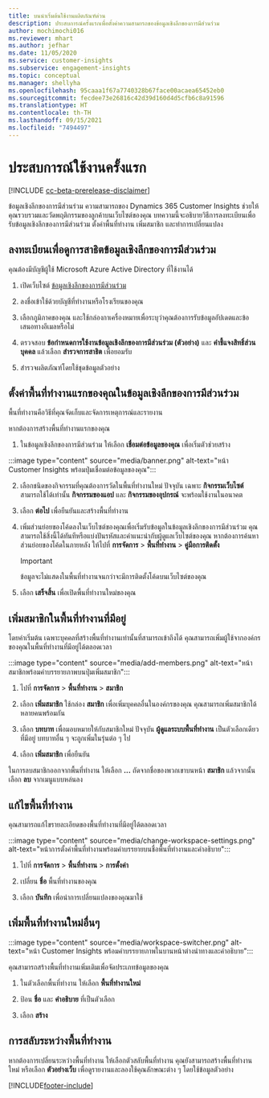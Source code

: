 ```yaml
---
title: บนนำเริ่มต้นใช้งานผลิตภัณฑ์ด่วน
description: ประสบการณ์ครั้งแรกเพื่อตั้งค่าความสามารถของข้อมูลเชิงลึกของการมีส่วนร่วม
author: mochimochi016
ms.reviewer: mhart
ms.author: jefhar
ms.date: 11/05/2020
ms.service: customer-insights
ms.subservice: engagement-insights
ms.topic: conceptual
ms.manager: shellyha
ms.openlocfilehash: 95caaa1f67a7740328b67face00acaea65452eb0
ms.sourcegitcommit: fecdee73e26816c42d39d160d4d5cfb6c8a91596
ms.translationtype: HT
ms.contentlocale: th-TH
ms.lasthandoff: 09/15/2021
ms.locfileid: "7494497"
---
```

# <a name="first-run-experience"></a>ประสบการณ์ใช้งานครั้งแรก

[!INCLUDE [cc-beta-prerelease-disclaimer](includes/cc-beta-prerelease-disclaimer.md)]

ข้อมูลเชิงลึกของการมีส่วนร่วม ความสามารถของ Dynamics 365 Customer Insights ช่วยให้คุณรวบรวมและวัดพฤติกรรมของลูกค้าบนเว็บไซต์ของคุณ บทความนี้จะอธิบายวิธีการลงทะเบียนเพื่อรับข้อมูลเชิงลึกของการมีส่วนร่วม ตั้งค่าพื้นที่ทำงาน เพิ่มสมาชิก และทำการเปลี่ยนแปลง

## <a name="sign-up-for-a-demo-of-engagement-insights"></a>ลงทะเบียนเพื่อดูการสาธิตข้อมูลเชิงลึกของการมีส่วนร่วม

คุณต้องมีบัญชีผู้ใช้ Microsoft Azure Active Directory ที่ใช้งานได้ 

1. เปิดเว็บไซต์ [ข้อมูลเชิงลึกของการมีส่วนร่วม](https://home.ci.ai.dynamics.com/app/engagement-insights) 

1. ลงชื่อเข้าใช้ด้วยบัญชีที่ทำงานหรือโรงเรียนของคุณ

1. เลือกภูมิภาคของคุณ และใช้กล่องกาเครื่องหมายเพื่อระบุว่าคุณต้องการรับข้อมูลอัปเดตและข้อเสนอทางอีเมลหรือไม่

1. ตรวจสอบ **ข้อกำหนดการใช้งานข้อมูลเชิงลึกของการมีส่วนร่วม (ตัวอย่าง)** และ **คำชี้แจงสิทธิ์ส่วนบุคคล** แล้วเลือก **สำรวจการสาธิต** เพื่อยอมรับ

1. สำรวจผลิตภัณฑ์โดยใช้ชุดข้อมูลตัวอย่าง 

## <a name="set-up-your-first-workspace-in-engagement-insights"></a>ตั้งค่าพื้นที่ทำงานแรกของคุณในข้อมูลเชิงลึกของการมีส่วนร่วม

พื้นที่ทำงานคือวิธีที่คุณจัดเก็บและจัดการเหตุการณ์และรายงาน

หากต้องการสร้างพื้นที่ทำงานแรกของคุณ

1. ในข้อมูลเชิงลึกของการมีส่วนร่วม ให้เลือก **เชื่อมต่อข้อมูลของคุณ** เพื่อเริ่มตัวช่วยสร้าง 

:::image type="content" source="media/banner.png" alt-text="หน้า Customer Insights พร้อมปุ่มเชื่อมต่อข้อมูลของคุณ":::

2. เลือกชนิดของกิจกรรมที่คุณต้องการวัดในพื้นที่ทำงานใหม่ ปัจจุบัน เฉพาะ **กิจกรรมเว็บไซต์** สามารถใช้ได้เท่านั้น **กิจกรรมของแอป** และ **กิจกรรมของอุปกรณ์** จะพร้อมใช้งานในอนาคต

1. เลือก **ต่อไป** เพื่อยืนยันและสร้างพื้นที่ทำงาน

1. เพิ่มส่วนย่อยของโค้ดลงในเว็บไซต์ของคุณเพื่อเริ่มรับข้อมูลในข้อมูลเชิงลึกของการมีส่วนร่วม คุณสามารถใช้สิ่งนี้ได้ทันทีหรือแบ่งปันรหัสและคำแนะนำกับผู้ดูแลเว็บไซต์ของคุณ หากต้องการค้นหาส่วนย่อยของโค้ดในภายหลัง ให้ไปที่ **การจัดการ** > **พื้นที่ทำงาน** > **คู่มือการติดตั้ง**

   > [!IMPORTANT]
   > ข้อมูลจะไม่แสดงในพื้นที่ทำงานจนกว่าจะมีการติดตั้งโค้ดบนเว็บไซต์ของคุณ

1. เลือก **เสร็จสิ้น** เพื่อเปิดพื้นที่ทำงานใหม่ของคุณ 

## <a name="add-members-to-an-existing-workspace"></a>เพิ่มสมาชิกในพื้นที่ทำงานที่มีอยู่

โดยค่าเริ่มต้น เฉพาะบุคคลที่สร้างพื้นที่ทำงานเท่านั้นที่สามารถเข้าถึงได้ คุณสามารถเพิ่มผู้ใช้จากองค์กรของคุณในพื้นที่ทำงานที่มีอยู่ได้ตลอดเวลา

:::image type="content" source="media/add-members.png" alt-text="หน้าสมาชิกพร้อมคำบรรยายภาพบนปุ่มเพิ่มสมาชิก":::

1. ไปที่ **การจัดการ** > **พื้นที่ทำงาน** > **สมาชิก**

2. เลือก **เพิ่มสมาชิก** ใช้กล่อง **สมาชิก** เพื่อเพิ่มบุคคลอื่นในองค์กรของคุณ คุณสามารถเพิ่มสมาชิกได้หลายคนพร้อมกัน

3. เลือก **บทบาท** เพื่อมอบหมายให้กับสมาชิกใหม่ ปัจจุบัน **ผู้ดูแลระบบพื้นที่ทำงาน** เป็นตัวเลือกเดียวที่มีอยู่ บทบาทอื่น ๆ จะถูกเพิ่มในรุ่นต่อ ๆ ไป

4. เลือก **เพิ่มสมาชิก** เพื่อยืนยัน

ในการลบสมาชิกออกจากพื้นที่ทำงาน ให้เลือก **...** ถัดจากชื่อของพวกเขาบนหน้า **สมาชิก** แล้วจากนั้น เลือก **ลบ** จากเมนูแบบหล่นลง

## <a name="edit-a-workspace"></a>แก้ไขพื้นที่ทำงาน

คุณสามารถแก้ไขรายละเอียดของพื้นที่ทำงานที่มีอยู่ได้ตลอดเวลา

:::image type="content" source="media/change-workspace-settings.png" alt-text="หน้าการตั้งค่าพื้นที่ทำงานพร้อมคำบรรยายบนชื่อพื้นที่ทำงานและคำอธิบาย":::

1. ไปที่ **การจัดการ** > **พื้นที่ทำงาน** > **การตั้งค่า**

1. เปลี่ยน **ชื่อ** พื้นที่ทำงานของคุณ

1. เลือก **บันทึก** เพื่อนำการเปลี่ยนแปลงของคุณมาใช้

## <a name="add-another-new-workspace"></a>เพิ่มพื้นที่ทำงานใหม่อื่นๆ

:::image type="content" source="media/workspace-switcher.png" alt-text="หน้า Customer Insights พร้อมคำบรรยายภาพในบานหน้าต่างนำทางและคำอธิบาย":::

คุณสามารถสร้างพื้นที่ทำงานเพิ่มเติมเพื่อจัดประเภทข้อมูลของคุณ

1. ในตัวเลือกพื้นที่ทำงาน ให้เลือก **พื้นที่ทำงานใหม่**

1. ป้อน **ชื่อ** และ **คำอธิบาย** ที่เป็นตัวเลือก

1. เลือก **สร้าง**

## <a name="switch-between-workspaces"></a>การสลับระหว่างพื้นที่ทำงาน

หากต้องการเปลี่ยนระหว่างพื้นที่ทำงาน ให้เลือกตัวสลับพื้นที่ทำงาน คุณยังสามารถสร้างพื้นที่ทำงานใหม่ หรือเลือก **ตัวอย่างเว็บ** เพื่อดูรายงานและลองใช้คุณลักษณะต่าง ๆ โดยใช้ข้อมูลตัวอย่าง 



[!INCLUDE[footer-include](../includes/footer-banner.md)]